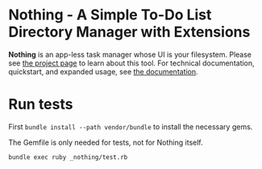 # Nothing - A Simple To-Do List Directory Manager with Extensions

**Nothing** is an app-less task manager whose UI is your filesystem.
Please see [the project page](https://adamgrant.info/nothing) to learn about this tool.
For technical documentation, quickstart, and expanded usage, see [the documentation](https://adamgrant.info/nothing-documentation).

# Run tests

First `bundle install --path vendor/bundle` to install the necessary gems.

The Gemfile is only needed for tests, not for Nothing itself.

```bash
bundle exec ruby _nothing/test.rb
```